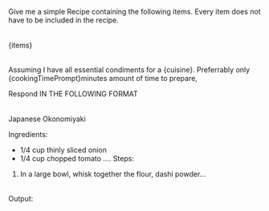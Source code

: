 Give me a simple Recipe containing the following items.
Every item does not have to be included in the recipe.

######
{items}
######

Assuming I have all essential condiments for a {cuisine}. Preferrably only {cookingTimePrompt}minutes amount of time to prepare,

Respond IN THE FOLLOWING FORMAT 

######
Japanese Okonomiyaki

Ingredients: 
- 1/4 cup thinly sliced onion
- 1/4 cup chopped tomato
....
Steps:
1. In a large bowl, whisk together the flour, dashi powder...

######

Output:
